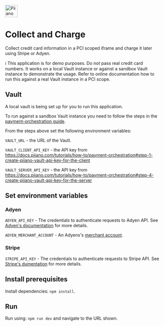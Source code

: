 <p>
  <a href="https://piiano.com/pii-data-privacy-vault/">
    <picture>
      <source media="(prefers-color-scheme: dark)" srcset="https://docs.piiano.com/img/logo-developers-dark.svg">
      <source media="(prefers-color-scheme: light)" srcset="https://docs.piiano.com/img/logo-developers.svg">
      <img alt="Piiano Vault" src="https://docs.piiano.com/img/logo-developers.svg" height="40" />
    </picture>
  </a>
</p>

# Collect and Charge

Collect credit card information in a PCI scoped iframe and charge it later using Stripe or Adyen.

ℹ️ This application is for demo purposes. Do not pass real credit card numbers. 
It works on a local Vault instance or against a sandbox Vault instance to demonstrate the usage. 
Refer to online documentation how to run this against a real Vault instance in a PCI scope.

## Vault
A local vault is being set up for you to run this application.

To run against a sandbox Vault instance you need to follow the steps in the [payment-orchestration guide](https://docs.piiano.com/tutorials/how-to/payment-orchestration#steps).

From the steps above set the following environment variables:

`VAULT_URL` - the URL of the Vault.

`VAULT_CLIENT_API_KEY` - the API key from https://docs.piiano.com/tutorials/how-to/payment-orchestration#step-1-create-piiano-vault-api-key-for-the-client

`VAULT_SERVER_API_KEY` - the API key from https://docs.piiano.com/tutorials/how-to/payment-orchestration#step-4-create-piiano-vault-api-key-for-the-server


## Set environment variables

### Adyen

`ADYEN_API_KEY` - The credentials to authenticate requests to Adyen API. See [Adyen's documentation](https://docs.adyen.com/development-resources/api-credentials/) for more details.

`ADYEN_MERCHANT_ACCOUNT` - An Adyens's [merchant account](https://www.adyen.com/knowledge-hub/merchant-account).

### Stripe

`STRIPE_API_KEY` - The credentials to authenticate requests to Stripe API. See [Stripe's dumentation](https://docs.stripe.com/keys) for more details.

## Install prerequisites

Install dependencies: `npm install`.

## Run

Run using: `npm run dev` and navigate to the URL shown.
